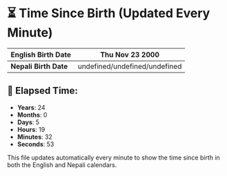 # ⏳ Time Since Birth (Updated Every Minute)

| **English Birth Date** | Thu Nov 23 2000 |
|------------------------|-------------------------------------|
| **Nepali Birth Date**  | undefined/undefined/undefined                  |

## 📅 Elapsed Time:

- **Years**: 24
- **Months**: 0
- **Days**: 5
- **Hours**: 19
- **Minutes**: 32
- **Seconds**: 53

This file updates automatically every minute to show the time since birth in both the English and Nepali calendars.